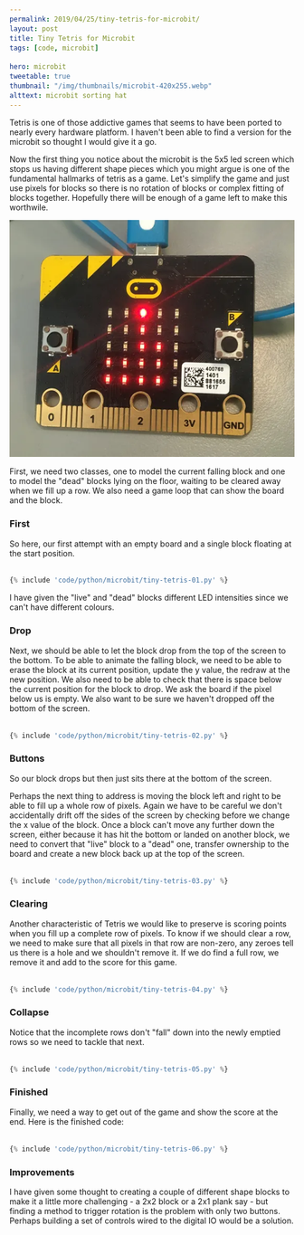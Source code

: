```yaml
---
permalink: 2019/04/25/tiny-tetris-for-microbit/
layout: post
title: Tiny Tetris for Microbit
tags: [code, microbit]

hero: microbit
tweetable: true
thumbnail: "/img/thumbnails/microbit-420x255.webp"
alttext: microbit sorting hat
---
```


Tetris is one of those addictive games that seems to have been ported to nearly
every hardware platform. I haven't been able to find a version for the microbit
so thought I would give it a go.

Now the first thing you notice about the microbit is the 5x5 led screen which stops
us having different shape pieces which you might argue is one of the fundamental hallmarks
of tetris as a game. Let's simplify the game and just use pixels for blocks so there is
no rotation of blocks or complex fitting of blocks together. Hopefully there will be
enough of a game left to make this worthwile.

<img src="/img/posts/tiny-tetris-for-microbit/tetris.webp" alt="microbit tetris" />

First, we need two classes, one to model the current falling block and one to model the "dead" blocks
lying on the floor, waiting to be cleared away when we fill up a row. We also need a game loop that can
show the board and the block.

### First

So here, our first attempt with an empty board and a single block floating at the start position.

```python

{% include 'code/python/microbit/tiny-tetris-01.py' %}

```

I have given the "live" and "dead" blocks different LED intensities since we can't have
different colours.

### Drop

Next, we should be able to let the block drop from the top of the screen to the bottom. To be able to
animate the falling block, we need to be able to erase the block at its current position, update the y
value, the redraw at the new position. We also need to be able to check that there is space below the
current position for the block to drop. We ask the board if the pixel below us is empty. We also want to
be sure we haven't dropped off the bottom of the screen.

```python

{% include 'code/python/microbit/tiny-tetris-02.py' %}

```

### Buttons

So our block drops but then just sits there at the bottom of the screen.

Perhaps the next thing to address is moving the block left and right to be able to fill up a whole row
of pixels. Again we have to be careful we don't accidentally drift off the sides of the screen by checking
before we change the x value of the block. Once a block can't move any further down the screen, either because
it has hit the bottom or landed on another block, we need to convert that "live" block to a "dead" one, transfer
ownership to the board and create a new block back up at the top of the screen.

```python

{% include 'code/python/microbit/tiny-tetris-03.py' %}

```

### Clearing

Another characteristic of Tetris we would like to preserve is scoring points when you fill up a complete row of pixels.
To know if we should clear a row, we need to make sure that all pixels in that row are non-zero, any zeroes tell us there is
a hole and we shouldn't remove it. If we do find a full row, we remove it and add to the score for this game.

```python

{% include 'code/python/microbit/tiny-tetris-04.py' %}

```

### Collapse

Notice that the incomplete rows don't "fall" down into the newly emptied rows so we need to tackle that next.

```python

{% include 'code/python/microbit/tiny-tetris-05.py' %}

```

### Finished

Finally, we need a way to get out of the game and show the score at the end. Here is the finished code:

```python

{% include 'code/python/microbit/tiny-tetris-06.py' %}

```

### Improvements

I have given some thought to creating a couple of different shape blocks to make it a little more challenging - a 2x2 block
or a 2x1 plank say - but finding a method to trigger rotation is the problem with only two buttons. Perhaps building a set of
controls wired to the digital IO would be a solution.
